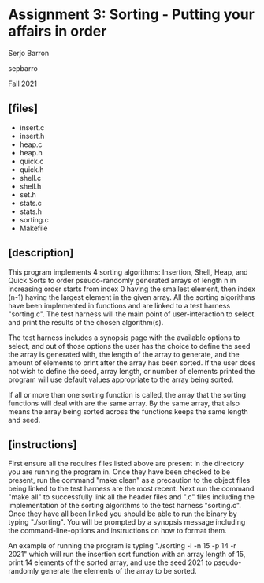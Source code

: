 # Assignment 3: Sorting - Putting your affairs in order
Serjo Barron

sepbarro

Fall 2021

## [files]
 - insert.c
 - insert.h
 - heap.c
 - heap.h
 - quick.c
 - quick.h
 - shell.c
 - shell.h
 - set.h
 - stats.c
 - stats.h
 - sorting.c
 - Makefile

## [description]
This program implements 4 sorting algorithms: Insertion, Shell, Heap, and Quick Sorts to order pseudo-randomly generated arrays of length n in increasing order starts from index 0 having the smallest element, then index (n-1) having the largest element in the given array. All the sorting algorithms have been implemented in functions and are linked to a test harness "sorting.c". The test harness will the main point of user-interaction to select and print the results of the chosen algorithm(s).

The test harness includes a synopsis page with the available options to select, and out of those options the user has the choice to define the seed the array is generated with, the length of the array to generate, and the amount of elements to print after the array has been sorted. If the user does not wish to define the seed, array length, or number of elements printed the program will use default values appropriate to the array being sorted.

If all or more than one sorting function is called, the array that the sorting functions will deal with are the same array. By the same array, that also means the array being sorted across the functions keeps the same length and seed.

## [instructions]
First ensure all the requires files listed above are present in the directory you are running the program in. Once they have been checked to be present, run the command "make clean" as a precaution to the object files being linked to the test harness are the most recent. Next run the command "make all" to successfully link all the header files and ".c" files including the implementation of the sorting algorithms to the test harness "sorting.c". Once they have all been linked you should be able to run the binary by typing "./sorting". You will be prompted by a synopsis message including the command-line-options and instructions on how to format them.

An example of running the program is typing "./sorting -i -n 15 -p 14 -r 2021" which will run the insertion sort function with an array length of 15, print 14 elements of the sorted array, and use the seed 2021 to pseudo-randomly generate the elements of the array to be sorted.
